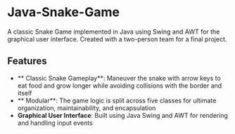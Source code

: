 # Java-Snake-Game

A classic Snake Game implemented in Java using Swing and AWT for the graphical user interface. Created with a two-person team for a final project.

## Features
- ** Classic Snake Gameplay**: Maneuver the snake with arrow keys to eat food and grow longer while avoiding collisions with the border and itself
- ** Modular**: The game logic is split across five classes for ultimate organization, maintainability, and encapsulation
- **Graphical User Interface**: Built using Java Swing and AWT for rendering and handling input events
